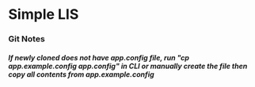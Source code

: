 # Simple LIS

### Git Notes

##### If newly cloned does not have app.config file, run "cp app.example.config app.config" in CLI or manually create the file then copy all contents from app.example.config
